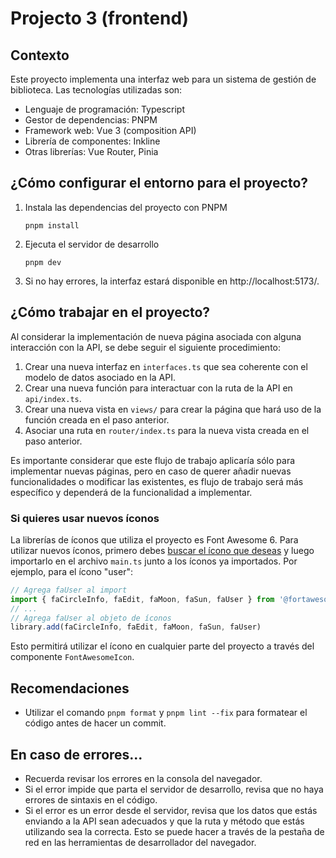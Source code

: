 # Projecto 3 (frontend)

## Contexto

Este proyecto implementa una interfaz web para un sistema de gestión de biblioteca.
Las tecnologías utilizadas son:

- Lenguaje de programación: Typescript
- Gestor de dependencias: PNPM
- Framework web: Vue 3 (composition API)
- Librería de componentes: Inkline
- Otras librerías: Vue Router, Pinia

## ¿Cómo configurar el entorno para el proyecto?

1. Instala las dependencias del proyecto con PNPM
   ```shell
   pnpm install
   ```
2. Ejecuta el servidor de desarrollo
   ```shell
   pnpm dev
   ```
3. Si no hay errores, la interfaz estará disponible en http://localhost:5173/.

## ¿Cómo trabajar en el proyecto?

Al considerar la implementación de nueva página asociada con alguna interacción con la API, se debe seguir el siguiente
procedimiento:

1. Crear una nueva interfaz en `interfaces.ts` que sea coherente con el modelo de datos asociado en la API.
2. Crear una nueva función para interactuar con la ruta de la API en `api/index.ts`.
3. Crear una nueva vista en `views/` para crear la página que hará uso de la función creada en el paso anterior.
4. Asociar una ruta en `router/index.ts` para la nueva vista creada en el paso anterior.

Es importante considerar que este flujo de trabajo aplicaría sólo para implementar nuevas páginas, pero en caso de
querer añadir nuevas funcionalidades o modificar las existentes, es flujo de trabajo será más específico y dependerá
de la funcionalidad a implementar.

### Si quieres usar nuevos íconos

La librerías de íconos que utiliza el proyecto es Font Awesome 6. Para utilizar nuevos íconos, primero debes
[buscar el ícono que deseas](https://fontawesome.com/search?o=r&m=free) y luego importarlo en el archivo `main.ts` junto
a los íconos ya importados. Por ejemplo, para el ícono "user":

```typescript
// Agrega faUser al import
import { faCircleInfo, faEdit, faMoon, faSun, faUser } from '@fortawesome/free-solid-svg-icons'
// ...
// Agrega faUser al objeto de íconos
library.add(faCircleInfo, faEdit, faMoon, faSun, faUser)
```

Esto permitirá utilizar el ícono en cualquier parte del proyecto a través del componente `FontAwesomeIcon`.

## Recomendaciones

- Utilizar el comando `pnpm format` y `pnpm lint --fix` para formatear el código antes de hacer un commit.

## En caso de errores...

- Recuerda revisar los errores en la consola del navegador.
- Si el error impide que parta el servidor de desarrollo, revisa que no haya errores de sintaxis en el código.
- Si el error es un error desde el servidor, revisa que los datos que estás enviando a la API sean adecuados y que
  la ruta y método que estás utilizando sea la correcta. Esto se puede hacer a través de la pestaña de red en las
  herramientas de desarrollador del navegador.
